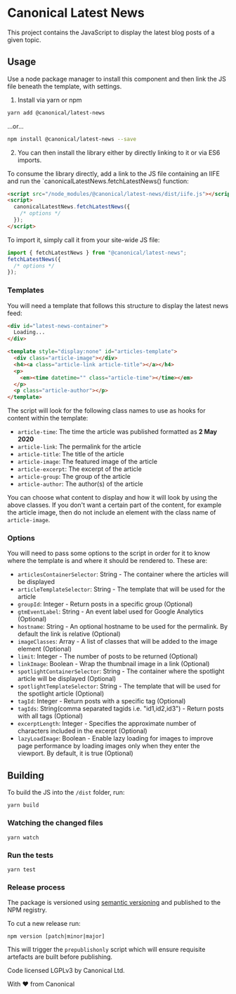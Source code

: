 # Canonical Latest News

This project contains the JavaScript to display the latest blog posts of a given topic.

## Usage

Use a node package manager to install this component and then link the JS file beneath the template, with settings.

1. Install via yarn or npm

```bash
yarn add @canonical/latest-news
```

...or...

```bash
npm install @canonical/latest-news --save
```

2. You can then install the library either by directly linking to it or via ES6 imports.

To consume the library directly, add a link to the JS file containing an IIFE and run the `canonicalLatestNews.fetchLatestNews() function:

```html
<script src="/node_modules/@canonical/latest-news/dist/iife.js"></script>
<script>
  canonicalLatestNews.fetchLatestNews({
    /* options */
  });
</script>
```

To import it, simply call it from your site-wide JS file:

```javascript
import { fetchLatestNews } from "@canonical/latest-news";
fetchLatestNews({
  /* options */
});
```

### Templates

You will need a template that follows this structure to display the latest news feed:

```html
<div id="latest-news-container">
  Loading...
</div>

<template style="display:none" id="articles-template">
  <div class="article-image"></div>
  <h4><a class="article-link article-title"></a></h4>
  <p>
    <em><time datetime="" class="article-time"></time></em>
  </p>
  <p class="article-author"></p>
</template>
```

The script will look for the following class names to use as hooks for content within the template:

- `article-time`: The time the article was published formatted as **2 May 2020**
- `article-link`: The permalink for the article
- `article-title`: The title of the article
- `article-image`: The featured image of the article
- `article-excerpt`: The excerpt of the article
- `article-group`: The group of the article
- `article-author`: The author(s) of the article


You can choose what content to display and how it will look by using the above classes. If you don't want a certain part of the content, for example the article image, then do not include an element with the class name of `article-image`.

### Options

You will need to pass some options to the script in order for it to know where the template is and where it should be rendered to. These are:

- `articlesContainerSelector`: String - The container where the articles will be displayed
- `articleTemplateSelector`: String - The template that will be used for the article
- `groupId`: Integer - Return posts in a specific group (Optional)
- `gtmEventLabel`: String - An event label used for Google Analytics (Optional)
- `hostname`: String - An optional hostname to be used for the permalink. By default the link is relative (Optional)
- `imageClasses`: Array<String> - A list of classes that will be added to the image element (Optional)
- `limit`: Integer - The number of posts to be returned (Optional)
- `linkImage`: Boolean - Wrap the thumbnail image in a link (Optional)
- `spotlightContainerSelector`: String - The container where the spotlight article will be displayed (Optional)
- `spotlightTemplateSelector`: String - The template that will be used for the spotlight article (Optional)
- `tagId`: Integer - Return posts with a specific tag (Optional)
- `tagIds`: String(comma separated tagids i.e. "id1,id2,id3") - Return posts with all tags (Optional)
- `excerptLength`: Integer - Specifies the approximate number of characters included in the excerpt (Optional)
- `lazyLoadImage`: Boolean - Enable lazy loading for images to improve page performance by loading images only when they enter the viewport. By default, it is true (Optional)

## Building

To build the JS into the `/dist` folder, run:

```
yarn build
```

### Watching the changed files

```
yarn watch
```

### Run the tests

```
yarn test
```

### Release process

The package is versioned using [semantic versioning](https://semver.org/) and published to the NPM registry.

To cut a new release run:

```
npm version [patch|minor|major]
```

This will trigger the `prepublishonly` script which will ensure requisite artefacts are built before publishing.

Code licensed LGPLv3 by Canonical Ltd.

With ♥ from Canonical
